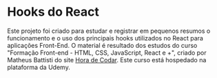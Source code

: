 # Hooks do React

Este projeto foi criado para estudar e registrar em pequenos resumos o funcionamento e o uso dos principais hooks utilizados no React para aplicações Front-End.
O material é resultado dos estudos do curso "Formação Front-end - HTML, CSS, JavaScript, React e +", criado por Matheus Battisti do site [Hora de Codar](https://horadecodar.com.br). Este curso está hospedado na plataforma da Udemy.
